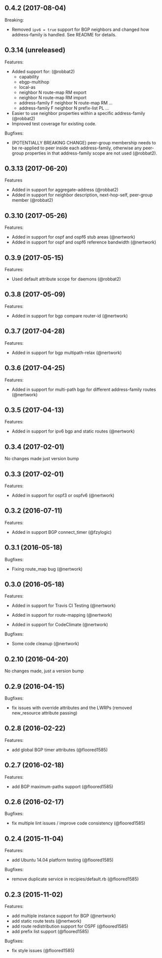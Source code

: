 ## 0.4.2 (2017-08-04)

Breaking:

  - Removed `ipv6 = true` support for BGP neighbors and changed how address-family is handled.  See README for details.

## 0.3.14 (unreleased)

Features:

  - Added support for: (@robbat2)
    - capability
    - ebgp-multihop
    - local-as
    - neighbor N route-map RM export
    - neighbor N route-map RM import
    - address-family F neighbor N route-map RM ...
    - address-family F neighbor N prefix-list PL ...
  - Easier to use neighbor properties within a specific address-family (@robbat2)
  - Improved test coverage for existing code.

Bugfixes:

  - (POTENTIALLY BREAKING CHANGE) peer-group membership needs to be re-applied
	to peer inside each address-family, otherwise any peer-group properties in
	that address-family scope are not used (@robbat2).

## 0.3.13 (2017-06-20)

Features

  - Added in support for aggregate-address (@robbat2)
  - Added in support for neighbor description, next-hop-self, peer-group member (@robbat2)

## 0.3.10 (2017-05-26)

Features:

  - Added in support for ospf and ospf6 stub areas (@nertwork)
  - Added in support for ospf and ospf6 reference bandwidth (@nertwork)

## 0.3.9 (2017-05-15)

Features:

  - Used default attribute scope for daemons (@robbat2)

## 0.3.8 (2017-05-09)

Features:

  - Added in support for bgp compare router-id (@nertwork)

## 0.3.7 (2017-04-28)

Features:

  - Added in support for bgp multipath-relax (@nertwork)

## 0.3.6 (2017-04-25)

Features:

  - Added in support for multi-path bgp for different address-family routes (@nertwork)

## 0.3.5 (2017-04-13)

Features:

  - Added in support for ipv6 bgp and static routes (@nertwork)

## 0.3.4 (2017-02-01)

No changes made just version bump

## 0.3.3 (2017-02-01)

Features:

  - Added in support for ospf3 or ospfv6 (@nertwork)

## 0.3.2 (2016-07-11)

Features:

  - Added in support BGP connect_timer (@fzylogic)

## 0.3.1 (2016-05-18)

Bugfixes:

  - Fixing route_map bug (@nertwork)

## 0.3.0 (2016-05-18)

Features:

  - Added in support for Travis CI Testing (@nertwork)

  - Added in support for route-mapping (@nertwork)

  - Added in support for CodeClimate (@nertwork)

Bugfixes:

  - Some code cleanup (@nertwork)

## 0.2.10 (2016-04-20)

No changes made, just a version bump

## 0.2.9 (2016-04-15)

Bugfixes:

  - fix issues with override attributes and the LWRPs (removed new_resource attribute passing)

## 0.2.8 (2016-02-22)

Features:

  - add global BGP timer attributes (@floored1585)

## 0.2.7 (2016-02-18)

Features:

  - add BGP maximum-paths support (@floored1585)

## 0.2.6 (2016-02-17)

Bugfixes:

  - fix multiple lint issues / improve code consistency (@floored1585)

## 0.2.4 (2015-11-04)

Features:

  - add Ubuntu 14.04 platform testing (@floored1585)

Bugfixes:

  - remove duplicate service in recipies/default.rb (@floored1585)

## 0.2.3 (2015-11-02)

Features:

  - add multiple instance support for BGP (@nertwork)
  - add static route tests (@nertwork)
  - add route redistribution support for OSPF (@floored1585)
  - add prefix list support (@floored1585)
  
Bugfixes:

  - fix style issues (@floored1585)
